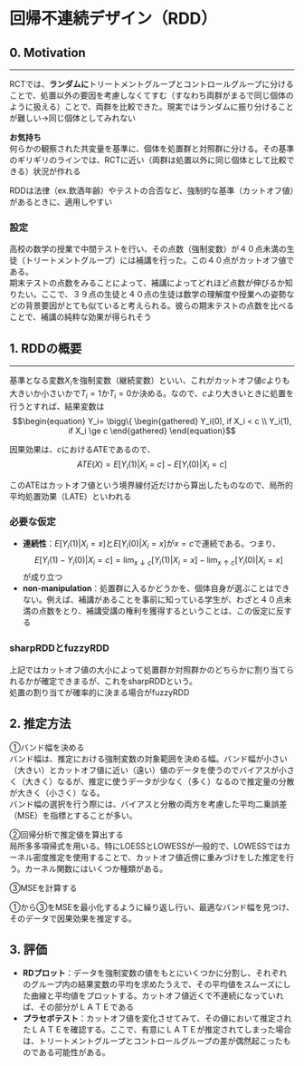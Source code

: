 # 回帰不連続デザイン（RDD）  

## 0. Motivation  

---
RCTでは、**ランダムに**トリートメントグループとコントロールグループに分けることで、処置以外の要因を考慮しなくてすむ（すなわち両群がまるで同じ個体のように扱える）ことで、両群を比較できた。現実ではランダムに振り分けることが難しい$\to$同じ個体としてみれない  

**お気持ち**  
何らかの観察された共変量を基準に、個体を処置群と対照群に分ける。その基準のギリギリのラインでは、RCTに近い（両群は処置以外に同じ個体として比較できる）状況が作れる  

RDDは法律（ex.飲酒年齢）やテストの合否など、強制的な基準（カットオフ値）があるときに、適用しやすい  


### 設定  

高校の数学の授業で中間テストを行い、その点数（強制変数）が４０点未満の生徒（トリートメントグループ）には補講を行った。この４０点がカットオフ値である。  
期末テストの点数をみることによって、補講によってどれほど点数が伸びるか知りたい。ここで、３９点の生徒と４０点の生徒は数学の理解度や授業への姿勢などの背景要因がとても似ていると考えられる。彼らの期末テストの点数を比べることで、補講の純粋な効果が得られそう  

## 1. RDDの概要  

---
基準となる変数$X_i$を強制変数（継続変数）といい、これがカットオフ値$c$よりも大きいか小さいかで$T_i=1$か$T_i=0$か決める。なので、$c$より大きいときに処置を行うとすれば、結果変数は
$$\begin{equation}
  Y_i= \bigg\{
  \begin{gathered}
    Y_i(0), if X_i < c \\
    Y_i(1), if X_i \ge c
  \end{gathered}
\end{equation}$$  

因果効果は、$c$におけるATEであるので、
$$ATE(X) = E[Y_i(1)|X_i=c] - E[Y_i(0)|X_i=c] $$  

このATEはカットオフ値という境界線付近だけから算出したものなので、局所的平均処置効果（LATE）といわれる  

### 必要な仮定  

- **連続性**：$E[Y_i(1)|X_i=x]$と$E[Y_i(0)|X_i=x]$が$x=c$で連続である。つまり、$$E[Y_i(1)-Y_i(0)|X_i=c]=\lim_{x\downarrow c}[Y_i(1)|X_i=x] - \lim_{x\uparrow c}[Y_i(0)|X_i=x]$$が成り立つ
- **non-manipulation**：処置群に入るかどうかを、個体自身が選ぶことはできない。例えば、補講があることを事前に知っている学生が、わざと４０点未満の点数をとり、補講受講の権利を獲得するということは、この仮定に反する  

### sharpRDDとfuzzyRDD  

上記ではカットオフ値の大小によって処置群か対照群かのどちらかに割り当てられるかが確定できまるが、これをsharpRDDという。  
処置の割り当てが確率的に決まる場合がfuzzyRDD  

## 2. 推定方法  

①バンド幅を決める  
バンド幅は、推定における強制変数の対象範囲を決める幅。バンド幅が小さい（大きい）とカットオフ値に近い（遠い）値のデータを使うのでバイアスが小さく（大きく）なるが、推定に使うデータが少なく（多く）なるので推定量の分散が大きく（小さく）なる。  
バンド幅の選択を行う際には、バイアスと分散の両方を考慮した平均二乗誤差（MSE）を指標とすることが多い。  

②回帰分析で推定値を算出する  
局所多多項帰式を用いる。特にLOESSとLOWESSが一般的で、LOWESSではカーネル密度推定を使用することで、カットオフ値近傍に重みづけをした推定を行う。カーネル関数にはいくつか種類がある。  

③MSEを計算する  

①から③をMSEを最小化するように繰り返し行い、最適なバンド幅を見つけ、そのデータで因果効果を推定する。  

## 3. 評価  

- **RDプロット**：データを強制変数の値をもとにいくつかに分割し、それぞれのグループ内の結果変数の平均を求めたうえで、その平均値をスムーズにした曲線と平均値をプロットする。カットオフ値近くで不連続になっていれば、その部分がＬＡＴＥである  
- **プラセボテスト**：カットオフ値を変化させてみて、その値において推定されたＬＡＴＥを確認する。ここで、有意にＬＡＴＥが推定されてしまった場合は、トリートメントグループとコントロールグループの差が偶然起こったものである可能性がある。  

